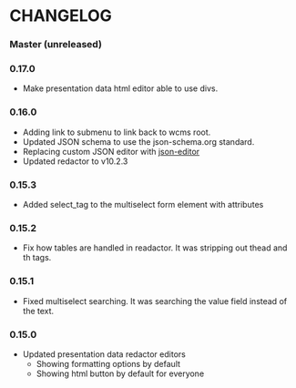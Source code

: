 # CHANGELOG

### Master (unreleased)

### 0.17.0

* Make presentation data html editor able to use divs.

### 0.16.0

* Adding link to submenu to link back to wcms root.
* Updated JSON schema to use the json-schema.org standard.
* Replacing custom JSON editor with [json-editor](https://github.com/jdorn/json-editor/)
* Updated redactor to v10.2.3

### 0.15.3

* Added select_tag to the multiselect form element with attributes

### 0.15.2

* Fix how tables are handled in readactor. It was stripping out thead and th tags.

### 0.15.1

* Fixed multiselect searching. It was searching the value field instead of the text.

### 0.15.0

* Updated presentation data redactor editors
  * Showing formatting options by default
  * Showing html button by default for everyone
